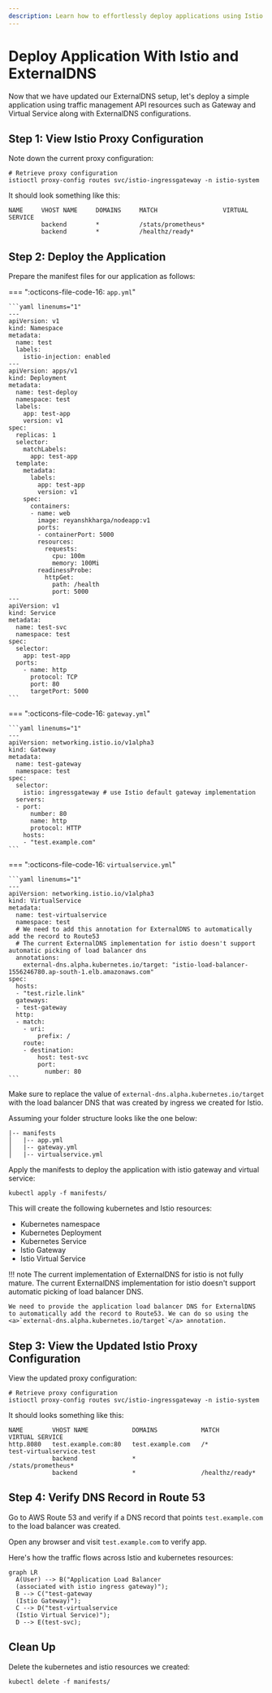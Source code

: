 ```yaml
---
description: Learn how to effortlessly deploy applications using Istio and ExternalDNS with our comprehensive guide. Optimize your workflow, streamline deployment, and enhance your application management effortlessly.
---
```


# Deploy Application With Istio and ExternalDNS

Now that we have updated our ExternalDNS setup, let's deploy a simple application using traffic management API resources such as Gateway and Virtual Service along with ExternalDNS configurations.


## Step 1: View Istio Proxy Configuration

Note down the current proxy configuration:

```
# Retrieve proxy configuration
istioctl proxy-config routes svc/istio-ingressgateway -n istio-system
```

It should look something like this:

```
NAME     VHOST NAME     DOMAINS     MATCH                  VIRTUAL SERVICE
         backend        *           /stats/prometheus*     
         backend        *           /healthz/ready*  
```


## Step 2: Deploy the Application

Prepare the manifest files for our application as follows:

=== ":octicons-file-code-16: `app.yml`"

    ```yaml linenums="1"
    ---         
    apiVersion: v1
    kind: Namespace
    metadata:
      name: test
      labels:
        istio-injection: enabled
    ---
    apiVersion: apps/v1
    kind: Deployment
    metadata:
      name: test-deploy
      namespace: test
      labels:
        app: test-app
        version: v1
    spec: 
      replicas: 1
      selector:
        matchLabels:
          app: test-app
      template:
        metadata:
          labels:
            app: test-app
            version: v1
        spec: 
          containers:
          - name: web
            image: reyanshkharga/nodeapp:v1
            ports:
            - containerPort: 5000
            resources:
              requests:
                cpu: 100m
                memory: 100Mi
            readinessProbe:
              httpGet:
                path: /health
                port: 5000
    ---
    apiVersion: v1
    kind: Service
    metadata:
      name: test-svc
      namespace: test
    spec:   
      selector:
        app: test-app
      ports:
        - name: http
          protocol: TCP
          port: 80
          targetPort: 5000
    ```

=== ":octicons-file-code-16: `gateway.yml`"

    ```yaml linenums="1"
    ---
    apiVersion: networking.istio.io/v1alpha3
    kind: Gateway
    metadata:
      name: test-gateway
      namespace: test
    spec: 
      selector:
        istio: ingressgateway # use Istio default gateway implementation
      servers:
      - port:
          number: 80
          name: http
          protocol: HTTP
        hosts:
        - "test.example.com"
    ```

=== ":octicons-file-code-16: `virtualservice.yml`"

    ```yaml linenums="1"
    ---
    apiVersion: networking.istio.io/v1alpha3
    kind: VirtualService
    metadata:
      name: test-virtualservice
      namespace: test
      # We need to add this annotation for ExternalDNS to automatically add the record to Route53
      # The current ExternalDNS implementation for istio doesn't support automatic picking of load balancer dns
      annotations:
        external-dns.alpha.kubernetes.io/target: "istio-load-balancer-1556246780.ap-south-1.elb.amazonaws.com"
    spec: 
      hosts:
      - "test.rizle.link"
      gateways:
      - test-gateway
      http:
      - match: 
        - uri:   
            prefix: /
        route:
        - destination:
            host: test-svc
            port:
              number: 80
    ```

Make sure to replace the value of `external-dns.alpha.kubernetes.io/target` with the load balancer DNS that was created by ingress we created for Istio.

Assuming your folder structure looks like the one below:

```
|-- manifests
│   |-- app.yml
│   |-- gateway.yml
│   |-- virtualservice.yml
```

Apply the manifests to deploy the application with istio gateway and virtual service:

```
kubectl apply -f manifests/
```

This will create the following kubernetes and Istio resources:

- Kubernetes namespace
- Kubernetes Deployment
- Kubernetes Service
- Istio Gateway
- Istio Virtual Service

!!! note
    The current implementation of ExternalDNS for istio is not fully mature. The current ExternalDNS implementation for istio doesn't support automatic picking of load balancer DNS.

    We need to provide the application load balancer DNS for ExternalDNS to automatically add the record to Route53. We can do so using the <a>`external-dns.alpha.kubernetes.io/target`</a> annotation.


## Step 3: View the Updated Istio Proxy Configuration

View the updated proxy configuration:

```
# Retrieve proxy configuration
istioctl proxy-config routes svc/istio-ingressgateway -n istio-system
```

It should looks something like this:

```
NAME        VHOST NAME            DOMAINS            MATCH                 VIRTUAL SERVICE
http.8080   test.example.com:80   test.example.com   /*                    test-virtualservice.test
            backend               *                  /stats/prometheus*     
            backend               *                  /healthz/ready*  
```


## Step 4: Verify DNS Record in Route 53

Go to AWS Route 53 and verify if a DNS record that points `test.example.com` to the load balancer was created.

Open any browser and visit `test.example.com` to verify app.

Here's how the traffic flows across Istio and kubernetes resources:

``` mermaid
graph LR
  A(User) --> B("Application Load Balancer
  (associated with istio ingress gateway)");
  B --> C("test-gateway
  (Istio Gateway)");
  C --> D("test-virtualservice
  (Istio Virtual Service)");
  D --> E(test-svc);
```


## Clean Up

Delete the kubernetes and istio resources we created:

```
kubectl delete -f manifests/
```